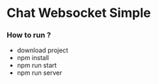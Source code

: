 # Chat Websocket Simple

### How to run ?
- download project
- npm install
- npm run start
- npm run server

